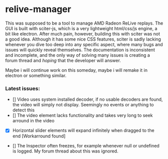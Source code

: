 # relive-manager

This was supposed to be a tool to manage AMD Radeon ReLive replays.
The GUI is built with sciter-js, which is a very lightweight html/css/js engine, a bit like electron.
After much pain, however, building this with sciter was not a good idea.
Although it has some nice CSS features, sciter is sadly lacking whenever you dive too deep into any specific aspect, where many bugs and issues will quickly reveal themselves.
The documentation is inconsistent and incomplete, and the only way of solving many issues is creating a forum thread and *hoping* that the developer will answer.

Maybe i will continue work on this someday, maybe i will remake it in electron or something similar.

### Latest issues:
- [] Video uses system installed decoder, if no usable decoders are found, the video will simply not display. Seemingly no events or anything to detect this
- [] The video element lacks functionality and takes very long to seek arround in the video
- [x] Horizontal slider elements will expand infinitely when dragged to the end [Workarround found]
- [] The Inspector often freezes, for example whenever null or undefined is logged. My forum thread about this was ignored.